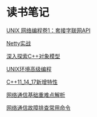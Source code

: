 **读书笔记**
===
[UNIX 网络编程卷1：套接字联网API](https://github.com/834810071/note/blob/master/UNIXNetworkProgramming/README.md)   

[Netty实战](https://github.com/834810071/note/blob/master/NettyInAction/README.md)

[深入探索C++对象模型](https://github.com/834810071/note/blob/master/InsideTheC++ObjectModel/README.md)

[UNIX环境高级编程](https://github.com/834810071/note/blob/master/APUE/README.md)

[C++11_14_17新增特性](https://github.com/834810071/note/blob/master/c%2B%2B11_14_17%E6%96%B0%E5%A2%9E%E7%89%B9%E6%80%A7/%E7%9B%AE%E5%BD%95.md)

[网络通信基础重难点解析](https://github.com/834810071/note/blob/master/%E7%BD%91%E7%BB%9C%E9%80%9A%E4%BF%A1%E5%9F%BA%E7%A1%80%E9%87%8D%E9%9A%BE%E7%82%B9%E8%A7%A3%E6%9E%90/%E7%9B%AE%E5%BD%95.md)

[网络通信故障排查常用命令](https://github.com/834810071/note/blob/master/%E7%BD%91%E7%BB%9C%E9%80%9A%E4%BF%A1%E6%95%85%E9%9A%9C%E6%8E%92%E6%9F%A5%E5%B8%B8%E7%94%A8%E5%91%BD%E4%BB%A4/%E7%9B%AE%E5%BD%95.md)
